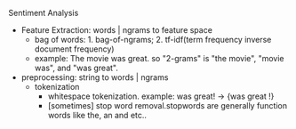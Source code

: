 Sentiment Analysis
 - Feature Extraction: words | ngrams to feature space
    - bag of words: 1. bag-of-ngrams; 2. tf-idf(term frequency inverse document frequency)
    - example: The movie was great. so "2-grams" is "the movie", "movie was", and "was great".
 - preprocessing: string to words | ngrams
    - tokenization
       - whitespace tokenization. example: was great! -> {was great !}
       - [sometimes] stop word removal.stopwords are generally function words like the, an and etc..
